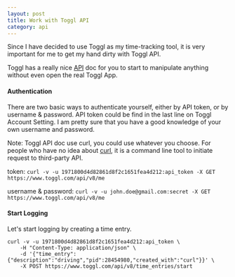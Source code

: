 ```yaml
---
layout: post
title: Work with Toggl API
category: api
---
```


Since I have decided to use Toggl as my time-tracking tool, it is very important for me to get my hand dirty with Toggl API.

<!--more-->

Toggl has a really nice [API](https://github.com/toggl/toggl_api_docs) doc for you to start to manipulate anything without even open the real Toggl App.

#### Authentication

There are two basic ways to authenticate yourself, either by API token, or by username & password. API token could be find in the last line on Toggl Account Setting. I am pretty sure that you have a good knowledge of your own username and password.

Note: Toggl API doc use curl, you could use whatever you choose. For people who have no idea about [curl](https://curl.haxx.se/), it is a command line tool to initiate request to third-party API.

token:
`curl -v -u 1971800d4d82861d8f2c1651fea4d212:api_token -X GET https://www.toggl.com/api/v8/me`

username & password:
`curl -v -u john.doe@gmail.com:secret -X GET https://www.toggl.com/api/v8/me`

#### Start Logging

Let's start logging by creating a time entry.

```
curl -v -u 1971800d4d82861d8f2c1651fea4d212:api_token \
    -H "Content-Type: application/json" \
    -d '{"time_entry":{"description":"driving","pid":28454980,"created_with":"curl"}}' \
    -X POST https://www.toggl.com/api/v8/time_entries/start
```